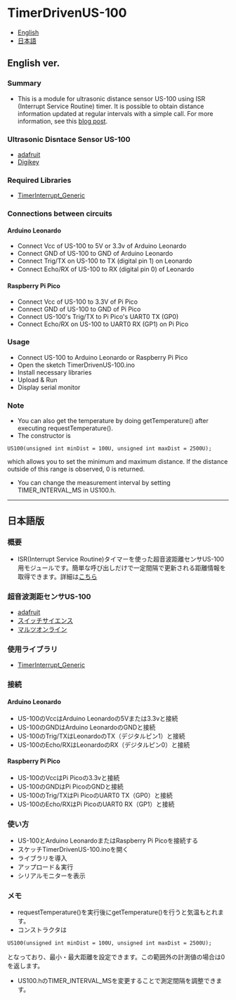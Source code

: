 # TimerDrivenUS-100

- [English](#english-ver)
- [日本語](#日本語版)

## English ver.
### Summary

- This is a module for ultrasonic distance sensor US-100 using ISR (Interrupt Service Routine) timer. It is possible to obtain distance information updated at regular intervals with a simple call. For more information, see this [blog post]().

### Ultrasonic Disntace Sensor US-100
- [adafruit](https://www.adafruit.com/product/4019#technical-details)
- [Digikey](https://www.digikey.com/en/products/detail/adafruit-industries-llc/4019/9808308?s=N4IgTCBcDaIKoGUC0BGADGkBdAvkA)

### Required Libraries
- [TimerInterrupt_Generic](https://github.com/khoih-prog/TimerInterrupt_Generic/tree/main)

### Connections between circuits
#### Arduino Leonardo
- Connect Vcc of US-100 to 5V or 3.3v of Arduino Leonardo
- Connect GND of US-100 to GND of Arduino Leonardo
- Connect Trig/TX on US-100 to TX (digital pin 1) on Leonardo
- Connect Echo/RX of US-100 to RX (digital pin 0) of Leonardo　　
#### Raspberry Pi Pico
- Connect Vcc of US-100 to 3.3V of Pi Pico
- Connect GND of US-100 to GND of Pi Pico
- Connect US-100's Trig/TX to Pi Pico's UART0 TX (GP0)
- Connect Echo/RX on US-100 to UART0 RX (GP1) on Pi Pico
### Usage
- Connect US-100 to Arduino Leonardo or Raspberry Pi Pico
- Open the sketch TimerDrivenUS-100.ino
- Install necessary libraries
- Upload & Run
- Display serial monitor

### Note
- You can also get the temperature by doing getTemperature() after executing requestTemperature().
- The constructor is
```
US100(unsigned int minDist = 100U, unsigned int maxDist = 2500U);
```
which allows you to set the minimum and maximum distance. If the distance outside of this range is observed, 0 is returned.

- You can change the measurement interval by setting TIMER_INTERVAL_MS in US100.h.

---

## 日本語版

### 概要
- ISR(Interrupt Service Routine)タイマーを使った超音波距離センサUS-100用モジュールです。簡単な呼び出しだけで一定間隔で更新される距離情報を取得できます。詳細は[こちら]()
###  超音波測距センサUS-100
- [adafruit](https://www.adafruit.com/product/4019#technical-details)
- [スイッチサイエンス](https://www.switch-science.com/products/5512)
- [マルツオンライン](https://www.marutsu.co.jp/pc/i/31848997/)

### 使用ライブラリ
- [TimerInterrupt_Generic](https://github.com/khoih-prog/TimerInterrupt_Generic/tree/main)

### 接続
#### Arduino Leonardo
- US-100のVccはArduino Leonardoの5Vまたは3.3vと接続
- US-100のGNDはArduino LeonardoのGNDと接続
- US-100のTrig/TXはLeonardoのTX（デジタルピン1）と接続
- US-100のEcho/RXはLeonardoのRX（デジタルピン0）と接続
#### Raspberry Pi Pico
- US-100のVccはPi Picoの3.3vと接続
- US-100のGNDはPi PicoのGNDと接続
- US-100のTrig/TXはPi PicoのUART0 TX（GP0）と接続
- US-100のEcho/RXはPi PicoのUART0 RX（GP1）と接続
### 使い方
- US-100とArduino LeonardoまたはRaspberry Pi Picoを接続する
- スケッチTimerDrivenUS-100.inoを開く
- ライブラリを導入
- アップロード＆実行
- シリアルモニターを表示
### メモ
- requestTemperature()を実行後にgetTemperature()を行うと気温もとれます。
- コンストラクタは
```
US100(unsigned int minDist = 100U, unsigned int maxDist = 2500U);
```
となっており、最小・最大距離を設定できます。この範囲外の計測値の場合は0を返します。

- US100.hのTIMER_INTERVAL_MSを変更することで測定間隔を調整できます。
